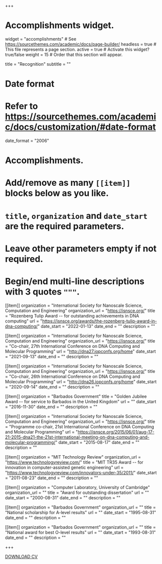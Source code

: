 +++
# Accomplishments widget.
widget = "accomplishments"  # See https://sourcethemes.com/academic/docs/page-builder/
headless = true  # This file represents a page section.
active = true  # Activate this widget? true/false
weight = 15  # Order that this section will appear.

title = "Recognition"
subtitle = ""

# Date format
#   Refer to https://sourcethemes.com/academic/docs/customization/#date-format
date_format = "2006"

# Accomplishments.
#   Add/remove as many `[[item]]` blocks below as you like.
#   `title`, `organization` and `date_start` are the required parameters.
#   Leave other parameters empty if not required.
#   Begin/end multi-line descriptions with 3 quotes `"""`.

[[item]]
  organization = "International Society for Nanoscale Science, Computation and Engineering"
  organization_url = "https://isnsce.org/"
  title = "Rozenberg Tulip Award -- for outstanding achievements in DNA computing"
  url = "https://isnsce.org/awards/the-rozenberg-tulip-award-in-dna-computing/"
  date_start = "2022-01-13"
  date_end = ""
  description = ""

[[item]]
  organization = "International Society for Nanoscale Science, Computation and Engineering"
  organization_url = "https://isnsce.org/"
  title = "Co-chair, 27th International Conference on DNA Computing and Molecular Programming"
  url = "http://dna27.iopconfs.org/home"
  date_start = "2021-09-13"
  date_end = ""
  description = ""
  
[[item]]
  organization = "International Society for Nanoscale Science, Computation and Engineering"
  organization_url = "https://isnsce.org/"
  title = "Co-chair, 26th International Conference on DNA Computing and Molecular Programming"
  url = "http://dna26.iopconfs.org/home"
  date_start = "2020-09-14"
  date_end = ""
  description = ""

[[item]]
  organization = "Barbados Government"
  title = "Golden Jubilee Award -- for service to Barbados in the United Kingdom"
  url = ""
  date_start = "2016-11-30"
  date_end = ""
  description = ""
  
  
[[item]]
  organization = "International Society for Nanoscale Science, Computation and Engineering"
  organization_url = "https://isnsce.org/"
  title = "Programme co-chair, 21st International Conference on DNA Computing and Molecular Programming"
  url = "https://isnsce.org/2015/06/01/aug-17-21-2015-dna21-the-21st-international-meeting-on-dna-computing-and-molecular-programming/"
  date_start = "2015-08-17"
  date_end = ""
  description = ""
  
[[item]]
  organization = "MIT Technology Review"
  organization_url = "https://www.technologyreview.com/"
  title = "MIT TR35 Award -- for innovation in computer-assisted genetic engineering"
  url = "https://www.technologyreview.com/innovators-under-35/2011/"
  date_start = "2011-08-23"
  date_end = ""
  description = ""

[[item]]
  organization = "Computer Laboratory, University of Cambridge"
  organization_url = ""
  title = "Award for outstanding dissertation"
  url = ""
  date_start = "2000-08-31"
  date_end = ""
  description = ""
  
[[item]]
  organization = "Barbados Government"
  organization_url = ""
  title = "National scholarship for A-level results"
  url = ""
  date_start = "1995-08-31"
  date_end = ""
  description = ""
  
[[item]]
  organization = "Barbados Government"
  organization_url = ""
  title = "National award for best O-level results"
  url = ""
  date_start = "1993-08-31"
  date_end = ""
  description = ""

+++

<a href="AndrewPhillipsCV.pdf"> <i class="fab fa-adobe"></i> DOWNLOAD CV</a>